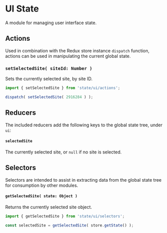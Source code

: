 UI State
========

A module for managing user interface state.

## Actions

Used in combination with the Redux store instance `dispatch` function, actions can be used in manipulating the current global state.

### `setSelectedSite( siteId: Number )`

Sets the currently selected site, by site ID.

```js
import { setSelectedSite } from 'state/ui/actions';

dispatch( setSelectedSite( 2916284 ) );
```

## Reducers

The included reducers add the following keys to the global state tree, under `ui`:

#### `selectedSite`

The currently selected site, or `null` if no site is selected.

## Selectors

Selectors are intended to assist in extracting data from the global state tree for consumption by other modules.

#### `getSelectedSite( state: Object )`

Returns the currently selected site object.

```js
import { getSelectedSite } from 'state/ui/selectors';

const selectedSite = getSelectedSite( store.getState() );
```
